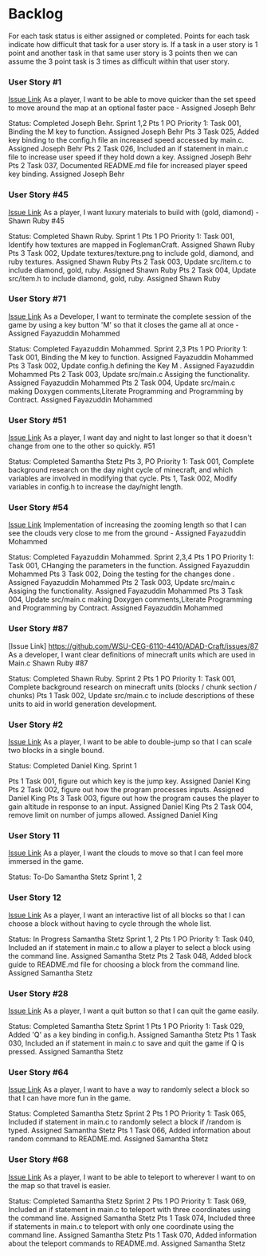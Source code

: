 # Backlog

For each task status is either assigned or completed. Points for each task indicate how difficult that task for a user story is. If a task in a user story is 1 point and another task in that same user story is 3 points then we can assume the 3 point task is 3 times as difficult within that user story.

### User Story #1

[Issue Link](https://github.com/WSU-CEG-6110-4410/ADAD-Craft/issues/1)
As a player, I want to be able to move quicker than the set speed to move around the map at an optional faster pace - Assigned Joseph Behr

Status: Completed Joseph Behr. Sprint 1,2
Pts 1 PO Priority 1: Task 001, Binding the M key to function. Assigned Joseph Behr
Pts 3 Task 025, Added key binding to the config.h file an increased speed accessed by main.c. Assigned Joseph Behr
Pts 2 Task 026, Included an if statement in main.c file to increase user speed if they hold down a key. Assigned Joseph Behr
Pts 2 Task 037, Documented README.md file for increased player speed key binding. Assigned Joseph Behr

### User Story #45

[Issue Link](https://github.com/WSU-CEG-6110-4410/ADAD-Craft/issues/45)
As a player, I want luxury materials to build with (gold, diamond) - Shawn Ruby #45

Status: Completed Shawn Ruby. Sprint 1
Pts 1 PO Priority 1: Task 001, Identify how textures are mapped in FoglemanCraft. Assigned Shawn Ruby
Pts 3 Task 002, Update textures/texture.png to include gold, diamond, and ruby textures. Assigned Shawn Ruby
Pts 2 Task 003, Update src/item.c to include diamond, gold, ruby. Assigned Shawn Ruby
Pts 2 Task 004, Update src/item.h to include diamond, gold, ruby. Assigned Shawn Ruby

### User Story #71

[Issue Link](github.com/WSU-CEG-6110-4410/ADAD-Craft/issues/71)
As a Developer, I want to terminate the complete session of the game by using a key button 'M' so that it closes the game all at once - Assigned Fayazuddin Mohammed

Status: Completed Fayazuddin Mohammed. Sprint 2,3
Pts 1 PO Priority 1: Task 001, Binding the M key to function. Assigned Fayazuddin Mohammed
Pts 3 Task 002, Update config.h defining the Key M . Assigned Fayazuddin Mohammed
Pts 2 Task 003, Update src/main.c Assiging the functionality. Assigned Fayazuddin Mohammed
Pts 2 Task 004, Update src/main.c making Doxygen comments,Literate Programming and Programming by Contract. Assigned Fayazuddin Mohammed

### User Story #51

[Issue Link](https://github.com/WSU-CEG-6110-4410/ADAD-Craft/issues/51)
As a player, I want day and night to last longer so that it doesn't change from one to the other so quickly. #51

Status: Completed Samantha Stetz
Pts 3, PO Priority 1: Task 001, Complete background research on the day night cycle of minecraft, and which variables are involved in modifying that cycle.
Pts 1, Task 002, Modify variables in config.h to increase the day/night length.

### User Story #54

[Issue Link](github.com/WSU-CEG-6110-4410/ADAD-Craft/issues/54)
Implementation of increasing the zooming length so that I can see the clouds very close to me from the ground - Assigned Fayazuddin Mohammed

Status: Completed Fayazuddin Mohammed. Sprint 2,3,4
Pts 1 PO Priority 1: Task 001, CHanging the parameters in the function. Assigned Fayazuddin Mohammed
Pts 3 Task 002, Doing the testing for the changes done . Assigned Fayazuddin Mohammed
Pts 2 Task 003, Update src/main.c Assiging the functionality. Assigned Fayazuddin Mohammed
Pts 3 Task 004, Update src/main.c making Doxygen comments,Literate Programming and Programming by Contract. Assigned Fayazuddin Mohammed

### User Story #87

[Issue Link] https://github.com/WSU-CEG-6110-4410/ADAD-Craft/issues/87
As a developer, I want clear definitions of minecraft units which are used in Main.c Shawn Ruby #87

Status: Completed Shawn Ruby. Sprint 2
Pts 1 PO Priority 1: Task 001, Complete background research on minecraft units (blocks / chunk section / chunks)
Pts 1 Task 002, Update src/main.c to include descriptions of these units to aid in world generation development.

### User Story #2

[Issue Link](https://github.com/WSU-CEG-6110-4410/ADAD-Craft/issues/2)
As a player, I want to be able to double-jump so that I can scale two blocks in a single bound.

Status: Completed Daniel King. Sprint 1

Pts 1 Task 001, figure out which key is the jump key. Assigned Daniel King
Pts 2 Task 002, figure out how the program processes inputs. Assigned Daniel King
Pts 3 Task 003, figure out how the program causes the player to gain altitude in response to an input. Assigned Daniel King
Pts 2 Task 004, remove limit on number of jumps allowed. Assigned Daniel King

### User Story 11

[Issue Link](github.com/WSU-CEG-6110-4410/ADAD-Craft/issues/11)
As a player, I want the clouds to move so that I can feel more immersed in the game.

Status: To-Do Samantha Stetz Sprint 1, 2

### User Story 12

[Issue Link](github.com/WSU-CEG-6110-4410/ADAD-Craft/issues/12)
As a player, I want an interactive list of all blocks so that I can choose a block without having to cycle through the whole list.

Status: In Progress Samantha Stetz Sprint 1, 2
Pts 1 PO Priority 1: Task 040, Included an if statement in main.c to allow a player to select a block using the command line. Assigned Samantha Stetz
Pts 2 Task 048, Added block guide to README.md file for choosing a block from the command line. Assigned Samantha Stetz

### User Story #28

[Issue Link](github.com/WSU-CEG-6110-4410/ADAD-Craft/issues/28)
As a player, I want a quit button so that I can quit the game easily.

Status: Completed Samantha Stetz Sprint 1
Pts 1 PO Priority 1: Task 029, Added 'Q' as a key binding in config.h. Assigned Samantha Stetz
Pts 1 Task 030, Included an if statement in main.c to save and quit the game if Q is pressed. Assigned Samantha Stetz

### User Story #64

[Issue Link](github.com/WSU-CEG-6110-4410/ADAD-Craft/issues/64)
As a player, I want to have a way to randomly select a block so that I can have more fun in the game.

Status: Completed Samantha Stetz Sprint 2
Pts 1 PO Priority 1: Task 065, Included if statement in main.c to randomly select a block if /random is typed. Assigned Samantha Stetz
Pts 1 Task 066, Added information about random command to README.md. Assigned Samantha Stetz

### User Story #68

[Issue Link](github.com/WSU-CEG-6110-4410/ADAD-Craft/issues/68)
As a player, I want to be able to teleport to wherever I want to on the map so that travel is easier.

Status: Completed Samantha Stetz Sprint 2
Pts 1 PO Priority 1: Task 069, Included an if statement in main.c to teleport with three coordinates using the command line. Assigned Samantha Stetz
Pts 1 Task 074, Included three if statements in main.c to teleport with only one coordinate using the command line. Assigned Samantha Stetz
Pts 1 Task 070, Added information about the teleport commands to README.md. Assigned Samantha Stetz
